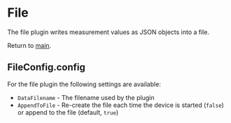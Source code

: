 # File

The file plugin writes measurement values as JSON objects into a file.

Return to [main](./../Readme.md).

## FileConfig.config

For the file plugin the following settings are available:

* `DataFilename` - The filename used by the plugin
* `AppendToFile` - Re-create the file each time the device is started (`false`) or append to the file (default, `true`)

